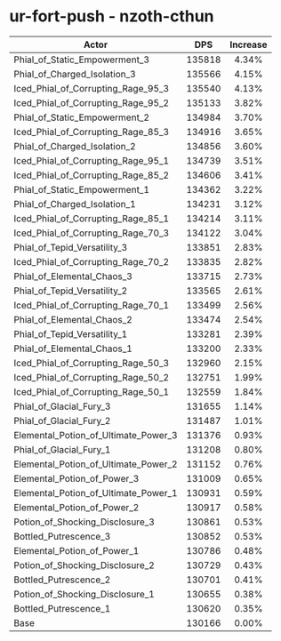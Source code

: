 # ur-fort-push - nzoth-cthun
| Actor | DPS | Increase |
|---|:---:|:---:|
|Phial_of_Static_Empowerment_3|135818|4.34%|
|Phial_of_Charged_Isolation_3|135566|4.15%|
|Iced_Phial_of_Corrupting_Rage_95_3|135540|4.13%|
|Iced_Phial_of_Corrupting_Rage_95_2|135133|3.82%|
|Phial_of_Static_Empowerment_2|134984|3.70%|
|Iced_Phial_of_Corrupting_Rage_85_3|134916|3.65%|
|Phial_of_Charged_Isolation_2|134856|3.60%|
|Iced_Phial_of_Corrupting_Rage_95_1|134739|3.51%|
|Iced_Phial_of_Corrupting_Rage_85_2|134606|3.41%|
|Phial_of_Static_Empowerment_1|134362|3.22%|
|Phial_of_Charged_Isolation_1|134231|3.12%|
|Iced_Phial_of_Corrupting_Rage_85_1|134214|3.11%|
|Iced_Phial_of_Corrupting_Rage_70_3|134122|3.04%|
|Phial_of_Tepid_Versatility_3|133851|2.83%|
|Iced_Phial_of_Corrupting_Rage_70_2|133835|2.82%|
|Phial_of_Elemental_Chaos_3|133715|2.73%|
|Phial_of_Tepid_Versatility_2|133565|2.61%|
|Iced_Phial_of_Corrupting_Rage_70_1|133499|2.56%|
|Phial_of_Elemental_Chaos_2|133474|2.54%|
|Phial_of_Tepid_Versatility_1|133281|2.39%|
|Phial_of_Elemental_Chaos_1|133200|2.33%|
|Iced_Phial_of_Corrupting_Rage_50_3|132960|2.15%|
|Iced_Phial_of_Corrupting_Rage_50_2|132751|1.99%|
|Iced_Phial_of_Corrupting_Rage_50_1|132559|1.84%|
|Phial_of_Glacial_Fury_3|131655|1.14%|
|Phial_of_Glacial_Fury_2|131487|1.01%|
|Elemental_Potion_of_Ultimate_Power_3|131376|0.93%|
|Phial_of_Glacial_Fury_1|131208|0.80%|
|Elemental_Potion_of_Ultimate_Power_2|131152|0.76%|
|Elemental_Potion_of_Power_3|131009|0.65%|
|Elemental_Potion_of_Ultimate_Power_1|130931|0.59%|
|Elemental_Potion_of_Power_2|130917|0.58%|
|Potion_of_Shocking_Disclosure_3|130861|0.53%|
|Bottled_Putrescence_3|130852|0.53%|
|Elemental_Potion_of_Power_1|130786|0.48%|
|Potion_of_Shocking_Disclosure_2|130729|0.43%|
|Bottled_Putrescence_2|130701|0.41%|
|Potion_of_Shocking_Disclosure_1|130655|0.38%|
|Bottled_Putrescence_1|130620|0.35%|
|Base|130166|0.00%|
